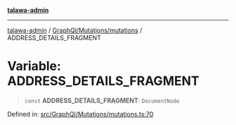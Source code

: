 [**talawa-admin**](../../../../README.md)

***

[talawa-admin](../../../../README.md) / [GraphQl/Mutations/mutations](../README.md) / ADDRESS\_DETAILS\_FRAGMENT

# Variable: ADDRESS\_DETAILS\_FRAGMENT

> `const` **ADDRESS\_DETAILS\_FRAGMENT**: `DocumentNode`

Defined in: [src/GraphQl/Mutations/mutations.ts:70](https://github.com/bint-Eve/talawa-admin/blob/3ea1bc8148fd1f2efa92a17958ea5a5df0d9cc86/src/GraphQl/Mutations/mutations.ts#L70)
